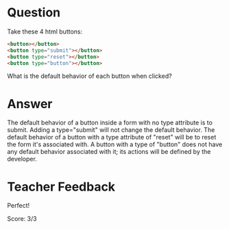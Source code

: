 # Question
Take these 4 html buttons:

```html
<button></button>
<button type="submit"></button>
<button type="reset"></button>
<button type="button"></button>
```

What is the default behavior of each button when clicked?

# Answer
The default behavior of a button inside a form with no type attribute is to submit. Adding a type="submit" will not change the default behavior. The default behavior of a button with a type attribute of "reset" will be to reset the form it's associated with. A button with a type of "button" does not have any default behavior associated with it; its actions will be defined by the developer.


# Teacher Feedback

Perfect!

Score: 3/3